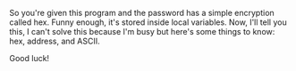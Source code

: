 So you're given this program and the password has a simple encryption called hex. Funny enough, it's stored inside local variables. 
Now, I'll tell you this, I can't solve this because I'm busy but here's some things to know: hex, address, and ASCII. 

Good luck!

